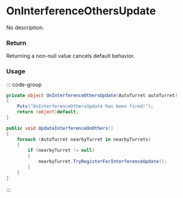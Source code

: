 # OnInterferenceOthersUpdate
<Badge type="info" text="Turret"/>[<Badge type="danger" text="Carbon Compatible"/>](https://github.com/CarbonCommunity/Carbon)[<Badge type="warning" text="Oxide Compatible"/>](https://github.com/OxideMod/Oxide.Rust)
No description.
### Return
Returning a non-null value cancels default behavior.

### Usage
::: code-group
```csharp [Example]
private object OnInterferenceOthersUpdate(AutoTurret autoTurret)
{
	Puts("OnInterferenceOthersUpdate has been fired!");
	return (object)default;
}
```
```csharp [Source — Assembly-CSharp @ AutoTurret]
public void UpdateInterferenceOnOthers()
{
	foreach (AutoTurret nearbyTurret in nearbyTurrets)
	{
		if (nearbyTurret != null)
		{
			nearbyTurret.TryRegisterForInterferenceUpdate();
		}
	}
}

```
:::
